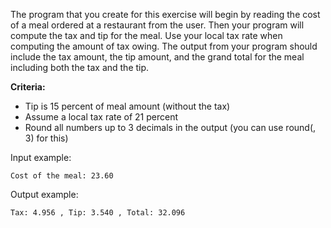 The program that you create for this exercise will begin by reading the cost of a meal ordered at a restaurant from the
user.
Then your program will compute the tax and tip for the meal. Use your local tax rate when computing the amount of tax
owing.
The output from your program should include the tax amount, the tip amount, and the grand total for the meal including
both the tax and the tip.

**Criteria:**

- Tip is 15 percent of meal amount (without the tax)
- Assume a local tax rate of 21 percent
- Round all numbers up to 3 decimals in the output (you can use round(<value>, 3) for this)

Input example:

`Cost of the meal: 23.60`

Output example:

`Tax: 4.956 , Tip: 3.540 , Total: 32.096`
